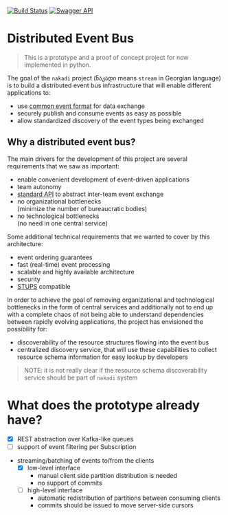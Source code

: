 [![Build Status](https://travis-ci.org/zalando/nakadi.svg)](https://travis-ci.org/zalando/nakadi) [![Swagger API](http://online.swagger.io/validator?url=https://raw.githubusercontent.com/zalando/nakadi/master/nakadi/swagger.yaml)](http://online.swagger.io/validator/debug?url=https://raw.githubusercontent.com/zalando/nakadi/master/nakadi/swagger.yaml)

Distributed Event Bus
=====================

> This is a prototype and a proof of concept project for now implemented in python.

The goal of the `nakadi` project (ნაკადი means `stream` in Georgian language) is to build a distributed event bus infrastructure that will enable different applications to:

* use [common event format](/docs/EventSchema.md) for data exchange
* securely publish and consume events as easy as possible
* allow standardized discovery of the event types being exchanged

Why a distributed event bus?
----------------------------

The main drivers for the development of this project are several requirements that we saw as important:

* enable convenient development of event-driven applications
* team autonomy
* [standard API](/nakadi/swagger.yaml) to abstract inter-team event exchange
* no organizational bottlenecks  
  (minimize the number of bureaucratic bodies)
* no technological bottlenecks  
  (no need in one central service)

Some additional technical requirements that we wanted to cover by this architecture:

* event ordering guarantees
* fast (real-time) event processing
* scalable and highly available architecture
* security
* [STUPS](https://stups.io/) compatible

In order to achieve the goal of removing organizational and technological bottlenecks in the form of central services and additionally not to end up with a complete chaos of not being able to understand dependencies between rapidly evolving applications, the project has envisioned the possibility for:

* discoverability of the resource structures flowing into the event bus
* centralized discovery service, that will use these capabilities to collect resource schema information for easy lookup by developers

> NOTE: it is not really clear if the resource schema discoverability service should be part of `nakadi` system

What does the prototype already have?
=====================================

* [x] REST abstraction over Kafka-like queues
* [ ] support of event filtering per Subscription
* streaming/batching of events to/from the clients
  * [x] low-level interface
    * manual client side partition distribution is needed
    * no support of commits
  * [ ] high-level interface
    * automatic redistribution of partitions between consuming clients
    * commits should be issued to move server-side cursors
